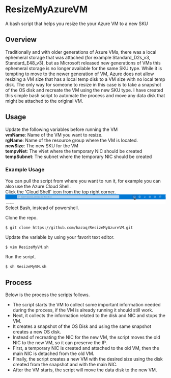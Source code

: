 # ResizeMyAzureVM
A bash script that helps you resize the your Azure VM to a new SKU

## Overview  
Traditionally and with older generations of Azure VMs, there was a local ephemeral storage that was attached (for example Standard_D2s_v3, Standard_E48_v3), but as Microsoft released new generations of VMs this ephemeral storage is no longer available for the same SKU type. While it is tempting to move to the newer generation of VM, Azure does not allow resizing a VM size that has a local temp disk to a VM size with no local temp disk. The only way for someone to resize in this case is to take a snapshot of the OS disk and recreate the VM using the new SKU type. I have created this simple bash script to automate the process and move any data disk that might be attached to the original VM.  

## Usage  

Update the following variables before running the VM  
**vmName**: Name of the VM you want to resize.  
**rgName**: Name of the resource group where the VM is located.  
**newSize**: The new SKU for the VM  
**tempvNet**: The vNet where the temporary NIC should be created  
**tempSubnet**: The subnet where the temporary NIC should be created  

### Example Usage  

You can pull the script from where you want to run it, for example you can also use the Azure Cloud Shell.  
Click the 'Cloud Shell' icon from the top right corner. 
![Azure Cloud Shell](assets/AzureCloudShell.png "Azure Cloud Shell")
Select Bash, instead of powershell.  

Clone the repo.  
```
$ git clone https://github.com/hazaq/ResizeMyAzureVM.git
```

Update the variable by using your favorit text editor.  
```
$ vim ResizeMyVM.sh
```

Run the script.  
```
$ sh ResizeMyVM.sh
```


## Process  
Below is the process the scripts follows.  
* The script starts the VM to collect some important information needed during the process, if the VM is already running it should still work.  
* Next, it collects the information related to the disk and NIC and stops the VM.  
* It creates a snapshot of the OS Disk and using the same snapshot creates a new OS disk.  
* Instead of recreating the NIC for the new VM, the script moves the old NIC to the new VM, so it can preserve the IP.  
* First, a temporary NIC is created and attached to the old VM, then the main NIC is detached from the old VM.  
* Finally, the script creates a new VM with the desired size using the disk created from the snapshot and with the main NIC.  
* After the VM starts, the script will move the data disk to the new VM.   
